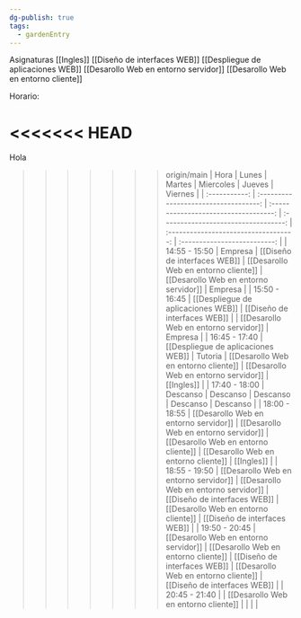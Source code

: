 ```yaml
---
dg-publish: true
tags:
  - gardenEntry
---
```

Asignaturas
[[Ingles]]
[[Diseño de interfaces WEB]]
[[Despliegue de aplicaciones WEB]]
[[Desarollo Web en entorno servidor]]
[[Desarollo Web en entorno cliente]]

Horario:

<<<<<<< HEAD
=======
Hola

>>>>>>> origin/main
|     Hora      |                 Lunes                 |                Martes                 |              Miercoles               |                Jueves                 |           Viernes            |
| :-----------: | :-----------------------------------: | :-----------------------------------: | :----------------------------------: | :-----------------------------------: | :--------------------------: |
| 14:55 - 15:50 |                Empresa                |     [[Diseño de interfaces WEB]]      | [[Desarollo Web en entorno cliente]] | [[Desarollo Web en entorno servidor]] |           Empresa            |
| 15:50 - 16:45 |  [[Despliegue de aplicaciones WEB]]   |     [[Diseño de interfaces WEB]]      |                                      | [[Desarollo Web en entorno servidor]] |           Empresa            |
| 16:45 - 17:40 |  [[Despliegue de aplicaciones WEB]]   |                Tutoria                | [[Desarollo Web en entorno cliente]] | [[Desarollo Web en entorno servidor]] |          [[Ingles]]          |
| 17:40 - 18:00 |               Descanso                |               Descanso                |               Descanso               |               Descanso                |           Descanso           |
| 18:00 - 18:55 | [[Desarollo Web en entorno servidor]] | [[Desarollo Web en entorno servidor]] | [[Desarollo Web en entorno cliente]] | [[Desarollo Web en entorno cliente]]  |          [[Ingles]]          |
| 18:55 - 19:50 | [[Desarollo Web en entorno servidor]] | [[Desarollo Web en entorno servidor]] |     [[Diseño de interfaces WEB]]     | [[Desarollo Web en entorno cliente]]  | [[Diseño de interfaces WEB]] |
| 19:50 - 20:45 | [[Desarollo Web en entorno servidor]] | [[Desarollo Web en entorno cliente]]  |     [[Diseño de interfaces WEB]]     | [[Desarollo Web en entorno cliente]]  | [[Diseño de interfaces WEB]] |
| 20:45 - 21:40 |                                       | [[Desarollo Web en entorno cliente]]  |                                      |                                       |                              |
